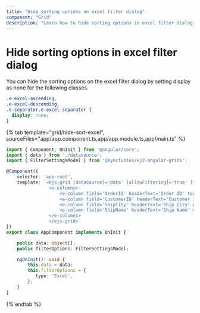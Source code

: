 ```yaml
---
title: "Hide sorting options on excel filter dialog"
component: "Grid"
description: "Learn how to hide sorting options in excel filter dialog."
---
```


# Hide sorting options in excel filter dialog

You can hide the sorting options on the excel filter dialog by setting display as none for the following classes.

```css
.e-excel-ascending,
.e-excel-descending,
.e-separator.e-excel-separator {
  display: none;
}

```

{% tab template="grid/hide-sort-excel", sourceFiles="app/app.component.ts,app/app.module.ts,app/main.ts" %}

```typescript
import { Component, OnInit } from '@angular/core';
import { data } from './datasource';
import { FilterSettingsModel } from '@syncfusion/ej2-angular-grids';

@Component({
    selector: 'app-root',
    template: `<ejs-grid [dataSource]='data' [allowFiltering]='true' [filterSettings]='filterOptions' height='273px'>
                <e-columns>
                    <e-column field='OrderID' headerText='Order ID' textAlign='Right' width=100></e-column>
                    <e-column field='CustomerID' headerText='Customer ID' width=120></e-column>
                    <e-column field='ShipCity' headerText='Ship City' width=100></e-column>
                    <e-column field='ShipName' headerText='Ship Name' width=100></e-column>
                </e-columns>
                </ejs-grid>`
})
export class AppComponent implements OnInit {

    public data: object[];
    public filterOptions: FilterSettingsModel;

    ngOnInit(): void {
        this.data = data;
        this.filterOptions = {
           type: 'Excel',
        };
    }
}

```

{% endtab %}